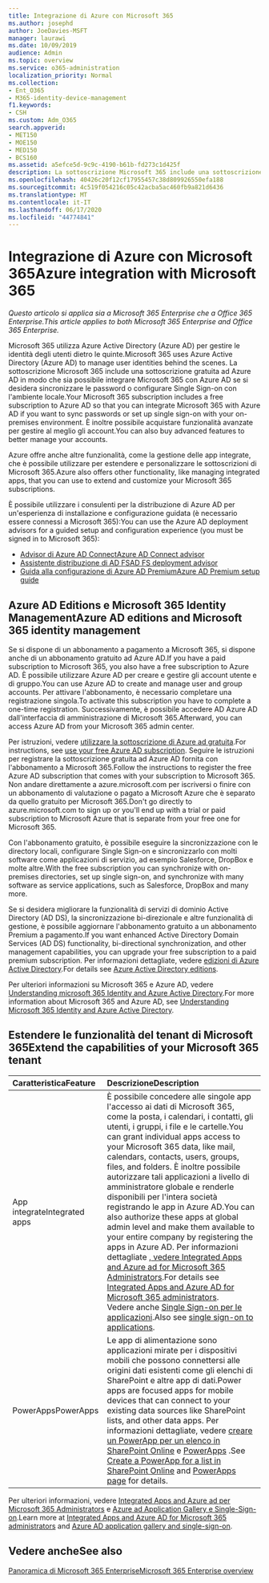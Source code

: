 ```yaml
---
title: Integrazione di Azure con Microsoft 365
ms.author: josephd
author: JoeDavies-MSFT
manager: laurawi
ms.date: 10/09/2019
audience: Admin
ms.topic: overview
ms.service: o365-administration
localization_priority: Normal
ms.collection:
- Ent_O365
- M365-identity-device-management
f1.keywords:
- CSH
ms.custom: Adm_O365
search.appverid:
- MET150
- MOE150
- MED150
- BCS160
ms.assetid: a5efce5d-9c9c-4190-b61b-fd273c1d425f
description: La sottoscrizione Microsoft 365 include una sottoscrizione ad Azure AD. Integrazione di Microsoft 365 con Azure AD se si desidera sincronizzare la password o l'accesso Single Sign-on con l'ambiente locale.
ms.openlocfilehash: 40426c20f12cf17955457c38d809926550efa188
ms.sourcegitcommit: 4c519f054216c05c42acba5ac460fb9a821d6436
ms.translationtype: MT
ms.contentlocale: it-IT
ms.lasthandoff: 06/17/2020
ms.locfileid: "44774841"
---
```

# <a name="azure-integration-with-microsoft-365"></a><span data-ttu-id="346da-104">Integrazione di Azure con Microsoft 365</span><span class="sxs-lookup"><span data-stu-id="346da-104">Azure integration with Microsoft 365</span></span>

<span data-ttu-id="346da-105">*Questo articolo si applica sia a Microsoft 365 Enterprise che a Office 365 Enterprise.*</span><span class="sxs-lookup"><span data-stu-id="346da-105">*This article applies to both Microsoft 365 Enterprise and Office 365 Enterprise.*</span></span>

<span data-ttu-id="346da-106">Microsoft 365 utilizza Azure Active Directory (Azure AD) per gestire le identità degli utenti dietro le quinte.</span><span class="sxs-lookup"><span data-stu-id="346da-106">Microsoft 365 uses Azure Active Directory (Azure AD) to manage user identities behind the scenes.</span></span> <span data-ttu-id="346da-107">La sottoscrizione Microsoft 365 include una sottoscrizione gratuita ad Azure AD in modo che sia possibile integrare Microsoft 365 con Azure AD se si desidera sincronizzare le password o configurare Single Sign-on con l'ambiente locale.</span><span class="sxs-lookup"><span data-stu-id="346da-107">Your Microsoft 365 subscription includes a free subscription to Azure AD so that you can integrate Microsoft 365 with Azure AD if you want to sync passwords or set up single sign-on with your on-premises environment.</span></span> <span data-ttu-id="346da-108">È inoltre possibile acquistare funzionalità avanzate per gestire al meglio gli account.</span><span class="sxs-lookup"><span data-stu-id="346da-108">You can also buy advanced features to better manage your accounts.</span></span>
  
<span data-ttu-id="346da-109">Azure offre anche altre funzionalità, come la gestione delle app integrate, che è possibile utilizzare per estendere e personalizzare le sottoscrizioni di Microsoft 365.</span><span class="sxs-lookup"><span data-stu-id="346da-109">Azure also offers other functionality, like managing integrated apps, that you can use to extend and customize your Microsoft 365 subscriptions.</span></span>
  
<span data-ttu-id="346da-110">È possibile utilizzare i consulenti per la distribuzione di Azure AD per un'esperienza di installazione e configurazione guidata (è necessario essere connessi a Microsoft 365):</span><span class="sxs-lookup"><span data-stu-id="346da-110">You can use the Azure AD deployment advisors for a guided setup and configuration experience (you must be signed in to Microsoft 365):</span></span>

 - [<span data-ttu-id="346da-111">Advisor di Azure AD Connect</span><span class="sxs-lookup"><span data-stu-id="346da-111">Azure AD Connect advisor</span></span>](https://aka.ms/aadconnectpwsync)
 - [<span data-ttu-id="346da-112">Assistente distribuzione di AD FS</span><span class="sxs-lookup"><span data-stu-id="346da-112">AD FS deployment advisor</span></span>](https://aka.ms/adfsguidance)
 - [<span data-ttu-id="346da-113">Guida alla configurazione di Azure AD Premium</span><span class="sxs-lookup"><span data-stu-id="346da-113">Azure AD Premium setup guide</span></span>](https://aka.ms/aadpguidance)
  
## <a name="azure-ad-editions-and-microsoft-365-identity-management"></a><span data-ttu-id="346da-114">Azure AD Editions e Microsoft 365 Identity Management</span><span class="sxs-lookup"><span data-stu-id="346da-114">Azure AD editions and Microsoft 365 identity management</span></span>

<span data-ttu-id="346da-115">Se si dispone di un abbonamento a pagamento a Microsoft 365, si dispone anche di un abbonamento gratuito ad Azure AD.</span><span class="sxs-lookup"><span data-stu-id="346da-115">If you have a paid subscription to Microsoft 365, you also have a free subscription to Azure AD.</span></span> <span data-ttu-id="346da-116">È possibile utilizzare Azure AD per creare e gestire gli account utente e di gruppo.</span><span class="sxs-lookup"><span data-stu-id="346da-116">You can use Azure AD to create and manage user and group accounts.</span></span> <span data-ttu-id="346da-117">Per attivare l'abbonamento, è necessario completare una registrazione singola.</span><span class="sxs-lookup"><span data-stu-id="346da-117">To activate this subscription you have to complete a one-time registration.</span></span> <span data-ttu-id="346da-118">Successivamente, è possibile accedere AD Azure AD dall'interfaccia di amministrazione di Microsoft 365.</span><span class="sxs-lookup"><span data-stu-id="346da-118">Afterward, you can access Azure AD from your Microsoft 365 admin center.</span></span> 

<span data-ttu-id="346da-119">Per istruzioni, vedere [utilizzare la sottoscrizione di Azure ad gratuita](https://go.microsoft.com/fwlink/p/?LinkId=617127).</span><span class="sxs-lookup"><span data-stu-id="346da-119">For instructions, see [use your free Azure AD subscription](https://go.microsoft.com/fwlink/p/?LinkId=617127).</span></span> <span data-ttu-id="346da-120">Seguire le istruzioni per registrare la sottoscrizione gratuita ad Azure AD fornita con l'abbonamento a Microsoft 365.</span><span class="sxs-lookup"><span data-stu-id="346da-120">Follow the instructions to register the free Azure AD subscription that comes with your subscription to Microsoft 365.</span></span> <span data-ttu-id="346da-121">Non andare direttamente a azure.microsoft.com per iscriversi o finire con un abbonamento di valutazione o pagato a Microsoft Azure che è separato da quello gratuito per Microsoft 365.</span><span class="sxs-lookup"><span data-stu-id="346da-121">Don't go directly to azure.microsoft.com to sign up or you'll end up with a trial or paid subscription to Microsoft Azure that is separate from your free one for Microsoft 365.</span></span> 
  
<span data-ttu-id="346da-122">Con l'abbonamento gratuito, è possibile eseguire la sincronizzazione con le directory locali, configurare Single Sign-on e sincronizzarlo con molti software come applicazioni di servizio, ad esempio Salesforce, DropBox e molte altre.</span><span class="sxs-lookup"><span data-stu-id="346da-122">With the free subscription you can synchronize with on-premises directories, set up single sign-on, and synchronize with many software as service applications, such as Salesforce, DropBox and many more.</span></span>
  
<span data-ttu-id="346da-123">Se si desidera migliorare la funzionalità di servizi di dominio Active Directory (AD DS), la sincronizzazione bi-direzionale e altre funzionalità di gestione, è possibile aggiornare l'abbonamento gratuito a un abbonamento Premium a pagamento.</span><span class="sxs-lookup"><span data-stu-id="346da-123">If you want enhanced Active Directory Domain Services (AD DS) functionality, bi-directional synchronization, and other management capabilities, you can upgrade your free subscription to a paid premium subscription.</span></span> <span data-ttu-id="346da-124">Per informazioni dettagliate, vedere [edizioni di Azure Active Directory](https://azure.microsoft.com/pricing/details/active-directory/).</span><span class="sxs-lookup"><span data-stu-id="346da-124">For details see [Azure Active Directory editions](https://azure.microsoft.com/pricing/details/active-directory/).</span></span>
  
<span data-ttu-id="346da-125">Per ulteriori informazioni su Microsoft 365 e Azure AD, vedere [Understanding microsoft 365 Identity and Azure Active Directory](about-office-365-identity.md).</span><span class="sxs-lookup"><span data-stu-id="346da-125">For more information about Microsoft 365 and Azure AD, see [Understanding Microsoft 365 Identity and Azure Active Directory](about-office-365-identity.md).</span></span>
  
## <a name="extend-the-capabilities-of-your-microsoft-365-tenant"></a><span data-ttu-id="346da-126">Estendere le funzionalità del tenant di Microsoft 365</span><span class="sxs-lookup"><span data-stu-id="346da-126">Extend the capabilities of your Microsoft 365 tenant</span></span>

|<span data-ttu-id="346da-127">**Caratteristica**</span><span class="sxs-lookup"><span data-stu-id="346da-127">**Feature**</span></span>|<span data-ttu-id="346da-128">**Descrizione**</span><span class="sxs-lookup"><span data-stu-id="346da-128">**Description**</span></span>|
|:-----|:-----|
|<span data-ttu-id="346da-129">App integrate</span><span class="sxs-lookup"><span data-stu-id="346da-129">Integrated apps</span></span>  <br/> |<span data-ttu-id="346da-130">È possibile concedere alle singole app l'accesso ai dati di Microsoft 365, come la posta, i calendari, i contatti, gli utenti, i gruppi, i file e le cartelle.</span><span class="sxs-lookup"><span data-stu-id="346da-130">You can grant individual apps access to your Microsoft 365 data, like mail, calendars, contacts, users, groups, files, and folders.</span></span> <span data-ttu-id="346da-131">È inoltre possibile autorizzare tali applicazioni a livello di amministratore globale e renderle disponibili per l'intera società registrando le app in Azure AD.</span><span class="sxs-lookup"><span data-stu-id="346da-131">You can also authorize these apps at global admin level and make them available to your entire company by registering the apps in Azure AD.</span></span> <span data-ttu-id="346da-132">Per informazioni dettagliate [, vedere Integrated Apps and Azure ad for Microsoft 365 Administrators](https://support.office.com/article/cb2250e3-451e-416f-bf4e-363549652c2a).</span><span class="sxs-lookup"><span data-stu-id="346da-132">For details see [Integrated Apps and Azure AD for Microsoft 365 administrators](https://support.office.com/article/cb2250e3-451e-416f-bf4e-363549652c2a).</span></span>  <br/> <span data-ttu-id="346da-133">Vedere anche [Single Sign-on per le applicazioni](https://go.microsoft.com/fwlink/p/?LinkId=698604).</span><span class="sxs-lookup"><span data-stu-id="346da-133">Also see [single sign-on to applications](https://go.microsoft.com/fwlink/p/?LinkId=698604).</span></span>  <br/> |
|<span data-ttu-id="346da-134">PowerApps</span><span class="sxs-lookup"><span data-stu-id="346da-134">PowerApps</span></span>  <br/> | <span data-ttu-id="346da-135">Le app di alimentazione sono applicazioni mirate per i dispositivi mobili che possono connettersi alle origini dati esistenti come gli elenchi di SharePoint e altre app di dati.</span><span class="sxs-lookup"><span data-stu-id="346da-135">Power apps are focused apps for mobile devices that can connect to your existing data sources like SharePoint lists, and other data apps.</span></span> <span data-ttu-id="346da-136">Per informazioni dettagliate, vedere [creare un PowerApp per un elenco in SharePoint Online](https://support.office.com/article/9338b2d2-67ac-4b81-8e67-97da27e5e9ab) e [PowerApps](https://powerapps.microsoft.com/) .</span><span class="sxs-lookup"><span data-stu-id="346da-136">See [Create a PowerApp for a list in SharePoint Online](https://support.office.com/article/9338b2d2-67ac-4b81-8e67-97da27e5e9ab) and [PowerApps page](https://powerapps.microsoft.com/) for details.</span></span>  <br/> |
   
<span data-ttu-id="346da-137">Per ulteriori informazioni, vedere [Integrated Apps and Azure ad per Microsoft 365 Administrators](integrated-apps-and-azure-ads.md) e [Azure ad Application Gallery e Single-Sign-on](https://docs.microsoft.com/azure/active-directory/manage-apps/what-is-single-sign-on).</span><span class="sxs-lookup"><span data-stu-id="346da-137">Learn more at [Integrated Apps and Azure AD for Microsoft 365 administrators](integrated-apps-and-azure-ads.md) and [Azure AD application gallery and single-sign-on](https://docs.microsoft.com/azure/active-directory/manage-apps/what-is-single-sign-on).</span></span>

## <a name="see-also"></a><span data-ttu-id="346da-138">Vedere anche</span><span class="sxs-lookup"><span data-stu-id="346da-138">See also</span></span>

[<span data-ttu-id="346da-139">Panoramica di Microsoft 365 Enterprise</span><span class="sxs-lookup"><span data-stu-id="346da-139">Microsoft 365 Enterprise overview</span></span>](https://docs.microsoft.com/microsoft-365/enterprise/microsoft-365-overview)
